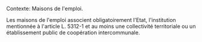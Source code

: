 Contexte: Maisons de l'emploi.

Les maisons de l'emploi associent obligatoirement l'Etat, l'institution mentionnée à l'article L. 5312-1 et au moins une collectivité territoriale ou un établissement public de coopération intercommunale.